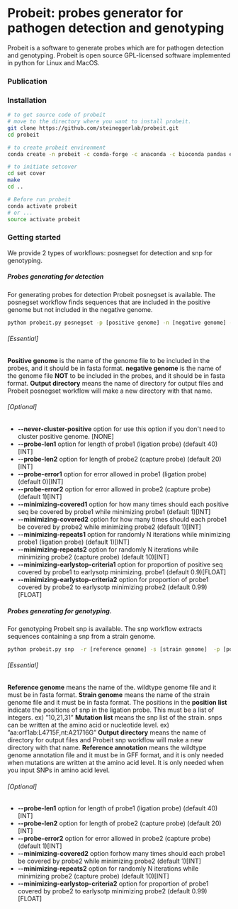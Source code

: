 # Probeit: probes generator for pathogen detection and genotyping
Probeit is a software to generate probes which are for pathogen detection and genotyping. Probeit is open source GPL-licensed software implemented in python for Linux and MacOS.

### Publication

### Installation
```sh
# to get source code of probeit 
# move to the directory where you want to install probeit.
git clone https://github.com/steineggerlab/probeit.git
cd probeit

# to create probeit environment
conda create -n probeit -c conda-forge -c anaconda -c bioconda pandas entrez-direct fire primer3-py bedtools  mmseqs2 seqkit genmap primer3 biopython

# to initiate setcover
cd set cover
make
cd ..

# Before run probeit 
conda activate probeit  
# or ...
source activate probeit
```
### Getting started
We provide 2 types of workflows: posnegset for detection and snp for genotyping.
##### Probes generating for detection
For generating probes for detection Probeit posnegset is available. The posnegset  workflow finds sequences that are included in the positive genome but not included in the negative genome.
```sh
python probeit.py posnegset -p [positive genome] -n [negative genome] -o [output directory]
```
###### [Essential]
**Positive genome** is the name of the genome file to be included in the probes, and it should be in fasta format.
**negative genome** is the name of the genome file **NOT** to be included in the probes, and it should be in fasta format.
**Output directory** means the name of directory for output files and Probeit posnegset workflow will make a new directory with that name. 
###### [Optional]
- **--never-cluster-positive** option for use this option if you don't need to cluster positive genome. [NONE]       
- **--probe-len1** option for length of probe1 (ligation probe) (default 40)[INT]       
- **--probe-len2** option for length of probe2 (capture probe) (default 20)[INT]      
- **--probe-error1** option for error allowed in probe1 (ligation probe) (default 0)[INT]            
- **--probe-error2** option for error allowed in probe2 (capture probe) (default 1)[INT]                       
- **--minimizing-covered1** option for how many times should each positive seq be covered by probe1 while minimizing probe1 (default 1)[INT]                                
- **--minimizing-covered2** option for how many times should each probe1 be covered by probe2 while minimizing probe2 (default 1)[INT]                           
- **--minimizing-repeats1** option for randomly N iterations while minimizing probe1 (ligation probe) (default 1)[INT]                       
- **--minimizing-repeats2** option for randomly N iterations while minimizing probe2 (capture probe) (default 10)[INT]                                
- **--minimizing-earlystop-criteria1** option for proportion of positive seq covered by probe1 to earlysotp minimizing. probe1 (default 0.9)[FLOAT]                                  
- **--minimizing-earlystop-criteria2** option for proportion of probe1 covered by probe2 to earlysotp minimizing probe2 (default 0.99)[FLOAT]                                              

##### Probes generating for genotyping. 
For genotyping Probeit snp is available. The snp workflow extracts sequences containing a snp from a strain genome.
```sh
python probeit.py snp  -r [reference genome] -s [strain genome]  -p [position list] -m [mutation list]  -o [output directory] -a [reference annotation]
```
###### [Essential]
**Reference genome** means the name of the. wildtype genome file and it must be in fasta format.
**Strain genome** means the name of the strain genome file and it must be in fasta format.
The positions in the **position list** indicate the positions of snp in the ligation probe. This must be a list of integers. ex) ”10,21,31”
**Mutation list** means the snp list of the strain. snps can be written at the amino acid or nucleotide level. ex) ”aa:orf1ab:L4715F,nt:A21716G”
**Output directory** means the name of directory for output files and Probeit snp workflow will make a new directory with that name. 
**Reference annotation** means the wildtype genome annotation file and it must be in GFF format, and it is only needed when mutations are written at the amino acid level. It is only needed when you input SNPs in amino acid level.
###### [Optional]
-  **--probe-len1** option for length of probe1 (ligation probe) (default 40)[INT]                           
- **--probe-len2** option for length of probe2 (capture probe) (default 20)[INT]                           
- **--probe-error2** option for error allowed in probe2 (capture probe) (default 1)[INT]                                                     
- **--minimizing-covered2** option forhow many times should each probe1 be covered by probe2 while minimizing probe2 (default 1)[INT]                                                     
- **--minimizing-repeats2** option for randomly N iterations while minimizing probe2 (capture probe) (default 10)[INT]                                            
- **--minimizing-earlystop-criteria2** option for proportion of probe1 covered by probe2 to earlysotp minimizing probe2 (default 0.99)[FLOAT]                                                 

